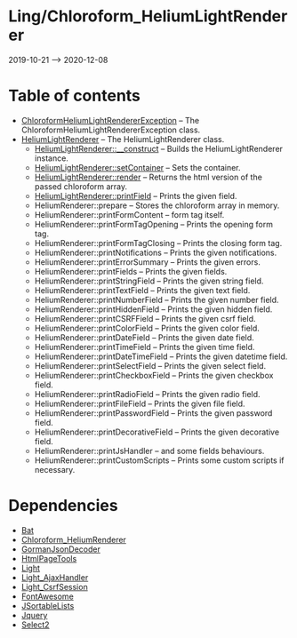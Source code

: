 Ling/Chloroform_HeliumLightRenderer
================
2019-10-21 --> 2020-12-08




Table of contents
===========

- [ChloroformHeliumLightRendererException](https://github.com/lingtalfi/Chloroform_HeliumLightRenderer/blob/master/doc/api/Ling/Chloroform_HeliumLightRenderer/Exception/ChloroformHeliumLightRendererException.md) &ndash; The ChloroformHeliumLightRendererException class.
- [HeliumLightRenderer](https://github.com/lingtalfi/Chloroform_HeliumLightRenderer/blob/master/doc/api/Ling/Chloroform_HeliumLightRenderer/HeliumLightRenderer.md) &ndash; The HeliumLightRenderer class.
    - [HeliumLightRenderer::__construct](https://github.com/lingtalfi/Chloroform_HeliumLightRenderer/blob/master/doc/api/Ling/Chloroform_HeliumLightRenderer/HeliumLightRenderer/__construct.md) &ndash; Builds the HeliumLightRenderer instance.
    - [HeliumLightRenderer::setContainer](https://github.com/lingtalfi/Chloroform_HeliumLightRenderer/blob/master/doc/api/Ling/Chloroform_HeliumLightRenderer/HeliumLightRenderer/setContainer.md) &ndash; Sets the container.
    - [HeliumLightRenderer::render](https://github.com/lingtalfi/Chloroform_HeliumLightRenderer/blob/master/doc/api/Ling/Chloroform_HeliumLightRenderer/HeliumLightRenderer/render.md) &ndash; Returns the html version of the passed chloroform array.
    - [HeliumLightRenderer::printField](https://github.com/lingtalfi/Chloroform_HeliumLightRenderer/blob/master/doc/api/Ling/Chloroform_HeliumLightRenderer/HeliumLightRenderer/printField.md) &ndash; Prints the given field.
    - HeliumRenderer::prepare &ndash; Stores the chloroform array in memory.
    - HeliumRenderer::printFormContent &ndash; form tag itself.
    - HeliumRenderer::printFormTagOpening &ndash; Prints the opening form tag.
    - HeliumRenderer::printFormTagClosing &ndash; Prints the closing form tag.
    - HeliumRenderer::printNotifications &ndash; Prints the given notifications.
    - HeliumRenderer::printErrorSummary &ndash; Prints the given errors.
    - HeliumRenderer::printFields &ndash; Prints the given fields.
    - HeliumRenderer::printStringField &ndash; Prints the given string field.
    - HeliumRenderer::printTextField &ndash; Prints the given text field.
    - HeliumRenderer::printNumberField &ndash; Prints the given number field.
    - HeliumRenderer::printHiddenField &ndash; Prints the given hidden field.
    - HeliumRenderer::printCSRFField &ndash; Prints the given csrf field.
    - HeliumRenderer::printColorField &ndash; Prints the given color field.
    - HeliumRenderer::printDateField &ndash; Prints the given date field.
    - HeliumRenderer::printTimeField &ndash; Prints the given time field.
    - HeliumRenderer::printDateTimeField &ndash; Prints the given datetime field.
    - HeliumRenderer::printSelectField &ndash; Prints the given select field.
    - HeliumRenderer::printCheckboxField &ndash; Prints the given checkbox field.
    - HeliumRenderer::printRadioField &ndash; Prints the given radio field.
    - HeliumRenderer::printFileField &ndash; Prints the given file field.
    - HeliumRenderer::printPasswordField &ndash; Prints the given password field.
    - HeliumRenderer::printDecorativeField &ndash; Prints the given decorative field.
    - HeliumRenderer::printJsHandler &ndash; and some fields behaviours.
    - HeliumRenderer::printCustomScripts &ndash; Prints some custom scripts if necessary.


Dependencies
============
- [Bat](https://github.com/lingtalfi/Bat)
- [Chloroform_HeliumRenderer](https://github.com/lingtalfi/Chloroform_HeliumRenderer)
- [GormanJsonDecoder](https://github.com/lingtalfi/GormanJsonDecoder)
- [HtmlPageTools](https://github.com/lingtalfi/HtmlPageTools)
- [Light](https://github.com/lingtalfi/Light)
- [Light_AjaxHandler](https://github.com/lingtalfi/Light_AjaxHandler)
- [Light_CsrfSession](https://github.com/lingtalfi/Light_CsrfSession)
- [FontAwesome](https://github.com/lingtalfi/FontAwesome)
- [JSortableLists](https://github.com/lingtalfi/JSortableLists)
- [Jquery](https://github.com/lingtalfi/Jquery)
- [Select2](https://github.com/lingtalfi/Select2)


